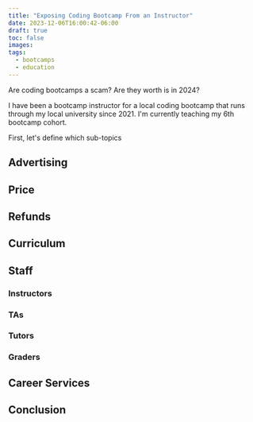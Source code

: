 ```yaml
---
title: "Exposing Coding Bootcamp From an Instructor"
date: 2023-12-06T16:00:42-06:00
draft: true
toc: false
images:
tags:
  - bootcamps
  - education
---
```


Are coding bootcamps a scam? Are they worth is in 2024?

I have been a bootcamp instructor for a local coding bootcamp that runs through my local university since 2021. I'm currently teaching my 6th bootcamp cohort.

First, let's define which sub-topics

## Advertising

## Price

## Refunds

## Curriculum

## Staff

### Instructors

### TAs

### Tutors

### Graders

## Career Services

## Conclusion
